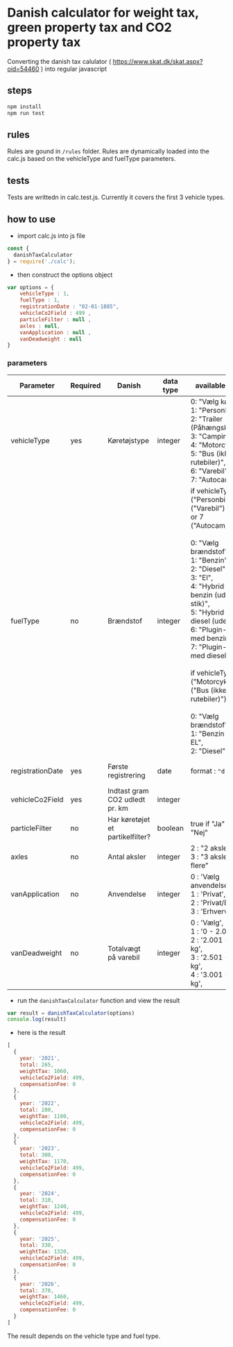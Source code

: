 # Danish calculator for weight tax, green property tax and CO2 property tax

Converting the danish tax calulator ( https://www.skat.dk/skat.aspx?oid=54460 ) into regular javascript

## steps

```bash
npm install
npm run test

```

## rules

Rules are gound in `/rules` folder. Rules are dynamically loaded into the calc.js based on the vehicleType and fuelType parameters. 

## tests

Tests are writtedn in calc.test.js. Currently it covers the first 3 vehicle types.

## how to use

- import calc.js into js file
```js
const {
  danishTaxCalculator
} = require('./calc');
```

- then construct the options object
```js
var options = {
	vehicleType : 1, 
	fuelType : 1, 
	registrationDate : "02-01-1885", 
	vehicleCo2Field : 499 , 
	particleFilter : null , 
	axles : null, 
	vanApplication : null , 
	vanDeadweight : null
}

```

### parameters
| Parameter        | Required | Danish                           | data type | available values                                                                                                                                                                                                                                                                                                                                                                                                                                       | example      |
|------------------|----------|----------------------------------|-----------|--------------------------------------------------------------------------------------------------------------------------------------------------------------------------------------------------------------------------------------------------------------------------------------------------------------------------------------------------------------------------------------------------------------------------------------------------------|--------------|
| vehicleType      | yes      | Køretøjstype                     | integer   | 0: "Vælg køretøj",<br>1: "Personbil",<br>2: "Trailer (Påhængskøretøj)",<br>3: "Campingvogn",<br>4: "Motorcykel", <br>5: "Bus (ikke rutebiler)",<br>6: "Varebil",<br>7: "Autocamper",                                                                                                                                                                                                                                                                   | 1            |
| fuelType         | no       | Brændstof                        | integer   | if vehicleType is 1 ("Personbil"), 6 ("Varebil")<br>or 7 ("Autocamper")<br><br>0: "Vælg brændstof",<br>1: "Benzin",<br>2: "Diesel", <br>3: "El",<br>4: "Hybrid med benzin (uden stik)",<br>5: "Hybrid med diesel (uden stik)", <br>6: "Plugin-hybrid med benzin",<br>7: "Plugin-hybrid med diesel", <br><br>if vehicleType is 4 ("Motorcykel") or 5 ("Bus (ikke <br>rutebiler)") <br><br>0: "Vælg brændstof",<br>1: "Benzin eller EL",<br>2: "Diesel", | 2            |
| registrationDate | yes      | Første registrering              | date      | format : `"d-m-Y"`                                                                                                                                                                                                                                                                                                                                                                                                                                     | "02-01-1885" |
| vehicleCo2Field  | yes      | Indtast gram CO2 udledt pr. km   | integer   |                                                                                                                                                                                                                                                                                                                                                                                                                                                        | 320          |
| particleFilter   | no       | Har køretøjet et partikelfilter? | boolean   | true if "Ja" false if "Nej"                                                                                                                                                                                                                                                                                                                                                                                                                            | true         |
| axles            | no       | Antal aksler                     | integer   | 2 : "2 aksler"<br>3 : "3 aksler og flere"                                                                                                                                                                                                                                                                                                                                                                                                              | 3            |
| vanApplication   | no       | Anvendelse                       | integer   | 0 : 'Vælg anvendelse',<br>1 : 'Privat',<br>2 : 'Privat/Erhverv',<br>3 : 'Erhverv',                                                                                                                                                                                                                                                                                                                                                                     | 2            |
| vanDeadweight    | no       | Totalvægt på varebil             | integer   | 0 : 'Vælg',<br>1 : '0 - 2.000 kg',<br>2 : '2.001 - 2.500 kg',<br>3 : '2.501 - 3.000 kg',<br>4 : '3.001 - 4.000 kg',                                                                                                                                                                                                                                                                                                                                    | 4            |


- run the `danishTaxCalculator` function and view the result

```js
var result = danishTaxCalculator(options)
console.log(result)
```

- here is the result
```js
[
  {
    year: '2021',
    total: 265,
    weightTax: 1060,
    vehicleCo2Field: 499,
    compensationFee: 0
  },
  {
    year: '2022',
    total: 280,
    weightTax: 1100,
    vehicleCo2Field: 499,
    compensationFee: 0
  },
  {
    year: '2023',
    total: 300,
    weightTax: 1170,
    vehicleCo2Field: 499,
    compensationFee: 0
  },
  {
    year: '2024',
    total: 310,
    weightTax: 1240,
    vehicleCo2Field: 499,
    compensationFee: 0
  },
  {
    year: '2025',
    total: 330,
    weightTax: 1320,
    vehicleCo2Field: 499,
    compensationFee: 0
  },
  {
    year: '2026',
    total: 370,
    weightTax: 1460,
    vehicleCo2Field: 499,
    compensationFee: 0
  }
]

```

The result depends on the vehicle type and fuel type.
